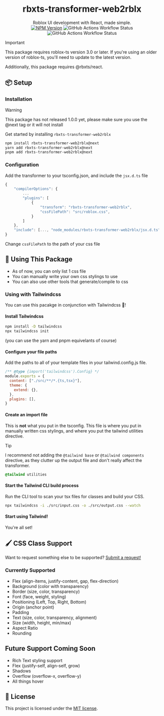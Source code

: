 <p align="center">
  <h1 align="center"><b>rbxts-transformer-web2rblx</b></h1>
  <p align="center">
    Roblox UI development with React, made simple.
    <br />
    <a href="https://npmjs.com/package/rbxts-transformer-web2rblx"><img alt="NPM Version" src="https://img.shields.io/npm/v/rbxts-transformer-web2rblx?style=for-the-badge"></a>
    <img alt="GitHub Actions Workflow Status" src="https://img.shields.io/github/actions/workflow/status/fisherjacobc/rbxts-transformer-web2rblx/ci?style=for-the-badge">
    <img alt="GitHub Actions Workflow Status" src="https://img.shields.io/github/actions/workflow/status/fisherjacobc/rbxts-transformer-web2rblx/publish?style=for-the-badge">
  </p>
</p>

> [!IMPORTANT]
> This package requires roblox-ts version 3.0 or later.
> If you're using an older version of roblox-ts, you'll need to update to the latest version.
>
> Additionally, this package requires @rbxts/react.

## 📦 Setup

### Installation

> [!WARNING]
> This package has not released 1.0.0 yet, please make sure you use the @next tag or it will not install

Get started by installing `rbxts-transformer-web2rblx`
```sh
npm install rbxts-transformer-web2rblx@next
yarn add rbxts-transformer-web2rblx@next
pnpm add rbxts-transformer-web2rblx@next
```

### Configuration

Add the transformer to your tsconfig.json, and include the `jsx.d.ts` file
```ts
{   
    "compilerOptions": {
        ...
        "plugins": [
			{
				"transform": "rbxts-transformer-web2rblx",
				"cssFilePath": "src/roblox.css",
			}
		]
    },
    "include": [..., "node_modules/rbxts-transformer-web2rblx/jsx.d.ts"]
}
```

Change `cssFilePath` to the path of your css file

## 🚀 Using This Package

- As of now, you can only list 1 css file
- You can manually write your own css stylings to use
- You can also use other tools that generate/compile to css

### Using with Tailwindcss

You can use this pacakge in conjunction with Tailwindcss 🥳!

#### Install Tailwindcss
```sh
npm install -D tailwindcss
npx tailwindcss init
```
(you can use the yarn and pnpm equivelants of course)

#### Configure your file paths
Add the paths to all of your template files in your tailwind.config.js file.
```js
/** @type {import('tailwindcss').Config} */
module.exports = {
  content: ["./src/**/*.{ts,tsx}"],
  theme: {
    extend: {},
  },
  plugins: [],
}
```

#### Create an import file
This is **not** what you put in the tsconfig. This file is where you put in manually written css stylings, and where you put the tailwind utilities directive.
> [!TIP]
> I recommend not adding the `@tailwind base` or `@tailwind components` directive, as they clutter up the output file and don't really affect the transformer.
```css
@tailwind utilities
```

#### Start the Tailwind CLI build process
Run the CLI tool to scan your tsx files for classes and build your CSS.
```sh
npx tailwindcss -i ./src/input.css -o ./src/output.css --watch
```

#### Start using Tailwind!
You're all set!


## 🖌️ CSS Class Support

Want to request something else to be supported? [Submit a request!](https://github.com/fisherjacobc/rbxts-transformer-web2rblx/issues/new?assignees=&labels=&projects=&template=feature_request.yaml&title=feat%3A+)

### Currently Supported
- Flex (align-items, justify-content, gap, flex-direction)
- Background (color with transparency)
- Border (size, color, transparency)
- Font (face, weight, styling)
- Positioning (Left, Top, Right, Bottom)
- Origin (anchor point)
- Padding
- Text (size, color, transparency, alignment)
- Size (width, height, min/max)
- Aspect Ratio
- Rounding


## Future Support Coming Soon
- Rich Text styling support
- Flex (justify-self, align-self, grow)
- Shadows
- Overflow (overflow-x, overflow-y)
- All things hover

## 📝 License

This project is licensed under the [MIT license](LICENSE).